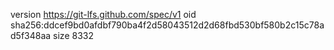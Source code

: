 version https://git-lfs.github.com/spec/v1
oid sha256:ddcef9bd0afdbf790ba4f2d58043512d2d68fbd530bf580b2c15c78ad5f348aa
size 8332
